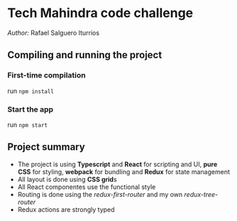 # Tech Mahindra code challenge

*Author:* Rafael Salguero Iturrios

## Compiling and running the project

### First-time compilation
run `npm install`

### Start the app
run `npm start`


## Project summary 
- The project is using **Typescript** and **React** for scripting and UI, **pure CSS** for styling, **webpack** for bundling and **Redux** for state management
- All layout is done using **CSS grid**s
- All React componentes use the functional style
- Routing is done using the *redux-first-router* and my own *redux-tree-router*
- Redux actions are strongly typed